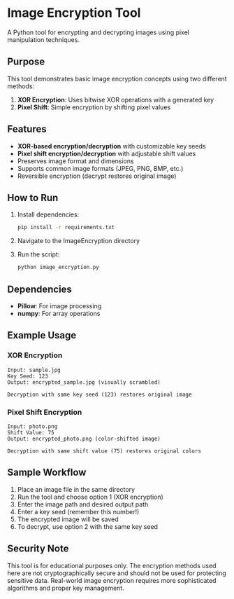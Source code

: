 # Image Encryption Tool

A Python tool for encrypting and decrypting images using pixel manipulation techniques.

## Purpose

This tool demonstrates basic image encryption concepts using two different methods:
1. **XOR Encryption**: Uses bitwise XOR operations with a generated key
2. **Pixel Shift**: Simple encryption by shifting pixel values

## Features

- **XOR-based encryption/decryption** with customizable key seeds
- **Pixel shift encryption/decryption** with adjustable shift values
- Preserves image format and dimensions
- Supports common image formats (JPEG, PNG, BMP, etc.)
- Reversible encryption (decrypt restores original image)

## How to Run

1. Install dependencies:
   ```bash
   pip install -r requirements.txt
   ```

2. Navigate to the ImageEncryption directory

3. Run the script:
   ```bash
   python image_encryption.py
   ```

## Dependencies

- **Pillow**: For image processing
- **numpy**: For array operations

## Example Usage

### XOR Encryption
```
Input: sample.jpg
Key Seed: 123
Output: encrypted_sample.jpg (visually scrambled)

Decryption with same key seed (123) restores original image
```

### Pixel Shift Encryption
```
Input: photo.png
Shift Value: 75
Output: encrypted_photo.png (color-shifted image)

Decryption with same shift value (75) restores original colors
```

## Sample Workflow

1. Place an image file in the same directory
2. Run the tool and choose option 1 (XOR encryption)
3. Enter the image path and desired output path
4. Enter a key seed (remember this number!)
5. The encrypted image will be saved
6. To decrypt, use option 2 with the same key seed

## Security Note

This tool is for educational purposes only. The encryption methods used here are not cryptographically secure and should not be used for protecting sensitive data. Real-world image encryption requires more sophisticated algorithms and proper key management.
